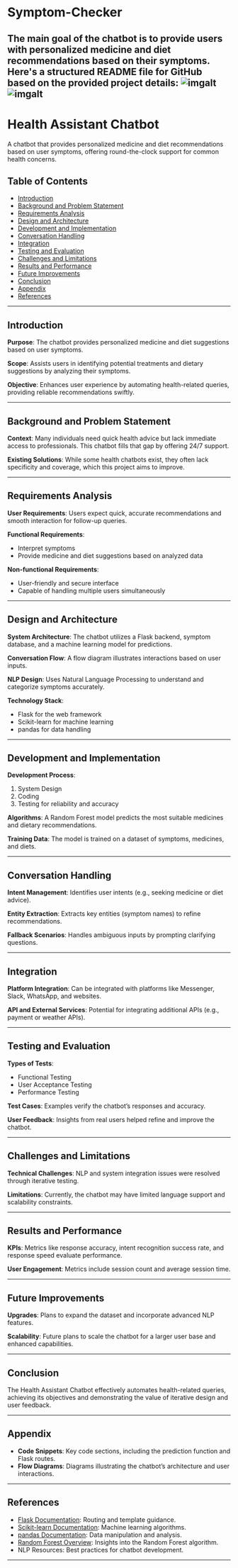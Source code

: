 # Symptom-Checker
The main goal of the chatbot is to provide users with personalized medicine and diet recommendations based on their symptoms.
Here's a structured README file for GitHub based on the provided project details:
![imgalt](https://github.com/Hameedalahr/Symptom-Checker/blob/a7f1d02e3232435a316fb8f8b2bed5db1a2b9a30/Screenshot%202024-11-14%20122442.png)
![imgalt](https://github.com/Hameedalahr/Symptom-Checker/blob/a7f1d02e3232435a316fb8f8b2bed5db1a2b9a30/Screenshot%202024-11-14%20122451.png)
---

# Health Assistant Chatbot

A chatbot that provides personalized medicine and diet recommendations based on user symptoms, offering round-the-clock support for common health concerns.

## Table of Contents
- [Introduction](#introduction)
- [Background and Problem Statement](#background-and-problem-statement)
- [Requirements Analysis](#requirements-analysis)
- [Design and Architecture](#design-and-architecture)
- [Development and Implementation](#development-and-implementation)
- [Conversation Handling](#conversation-handling)
- [Integration](#integration)
- [Testing and Evaluation](#testing-and-evaluation)
- [Challenges and Limitations](#challenges-and-limitations)
- [Results and Performance](#results-and-performance)
- [Future Improvements](#future-improvements)
- [Conclusion](#conclusion)
- [Appendix](#appendix)
- [References](#references)

---

## Introduction
**Purpose**: The chatbot provides personalized medicine and diet suggestions based on user symptoms.

**Scope**: Assists users in identifying potential treatments and dietary suggestions by analyzing their symptoms.

**Objective**: Enhances user experience by automating health-related queries, providing reliable recommendations swiftly.

---

## Background and Problem Statement
**Context**: Many individuals need quick health advice but lack immediate access to professionals. This chatbot fills that gap by offering 24/7 support.

**Existing Solutions**: While some health chatbots exist, they often lack specificity and coverage, which this project aims to improve.

---

## Requirements Analysis
**User Requirements**: Users expect quick, accurate recommendations and smooth interaction for follow-up queries.

**Functional Requirements**:
- Interpret symptoms
- Provide medicine and diet suggestions based on analyzed data

**Non-functional Requirements**:
- User-friendly and secure interface
- Capable of handling multiple users simultaneously

---

## Design and Architecture
**System Architecture**: The chatbot utilizes a Flask backend, symptom database, and a machine learning model for predictions.

**Conversation Flow**: A flow diagram illustrates interactions based on user inputs.

**NLP Design**: Uses Natural Language Processing to understand and categorize symptoms accurately.

**Technology Stack**:
- Flask for the web framework
- Scikit-learn for machine learning
- pandas for data handling

---

## Development and Implementation
**Development Process**:
1. System Design
2. Coding
3. Testing for reliability and accuracy

**Algorithms**: A Random Forest model predicts the most suitable medicines and dietary recommendations.

**Training Data**: The model is trained on a dataset of symptoms, medicines, and diets.

---

## Conversation Handling
**Intent Management**: Identifies user intents (e.g., seeking medicine or diet advice).

**Entity Extraction**: Extracts key entities (symptom names) to refine recommendations.

**Fallback Scenarios**: Handles ambiguous inputs by prompting clarifying questions.

---

## Integration
**Platform Integration**: Can be integrated with platforms like Messenger, Slack, WhatsApp, and websites.

**API and External Services**: Potential for integrating additional APIs (e.g., payment or weather APIs).

---

## Testing and Evaluation
**Types of Tests**:
- Functional Testing
- User Acceptance Testing
- Performance Testing

**Test Cases**: Examples verify the chatbot’s responses and accuracy.

**User Feedback**: Insights from real users helped refine and improve the chatbot.

---

## Challenges and Limitations
**Technical Challenges**: NLP and system integration issues were resolved through iterative testing.

**Limitations**: Currently, the chatbot may have limited language support and scalability constraints.

---

## Results and Performance
**KPIs**: Metrics like response accuracy, intent recognition success rate, and response speed evaluate performance.

**User Engagement**: Metrics include session count and average session time.

---

## Future Improvements
**Upgrades**: Plans to expand the dataset and incorporate advanced NLP features.

**Scalability**: Future plans to scale the chatbot for a larger user base and enhanced capabilities.

---

## Conclusion
The Health Assistant Chatbot effectively automates health-related queries, achieving its objectives and demonstrating the value of iterative design and user feedback.

---

## Appendix
- **Code Snippets**: Key code sections, including the prediction function and Flask routes.
- **Flow Diagrams**: Diagrams illustrating the chatbot’s architecture and user interactions.

---

## References
- [Flask Documentation](https://flask.palletsprojects.com/): Routing and template guidance.
- [Scikit-learn Documentation](https://scikit-learn.org/): Machine learning algorithms.
- [pandas Documentation](https://pandas.pydata.org/): Data manipulation and analysis.
- [Random Forest Overview](https://en.wikipedia.org/wiki/Random_forest): Insights into the Random Forest algorithm.
- NLP Resources: Best practices for chatbot development.

---

